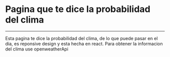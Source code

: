 <h1>Pagina que te dice la probabilidad del clima</h1>
<hr>
<p>Esta pagina te dice la probabilidad del clima, de lo que puede pasar en el dia, es reponsive design y esta hecha en react. Para obtener la informacion del clima use openweatherApi</p>

